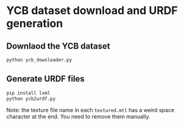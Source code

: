 # YCB dataset download and URDF generation

## Downlaod the YCB dataset
```bash
python ycb_downloader.py
```

## Generate URDF files
```bash
pip install lxml
python ycb2urdf.py
```

Note: the texture file name in each `textured.mtl` has a weird space character at the end. You need to remove them manually.